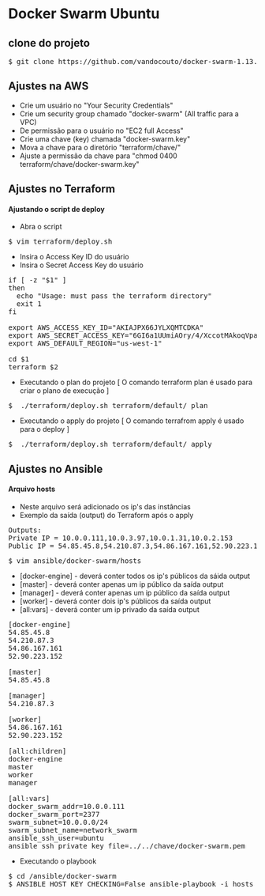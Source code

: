 # Docker Swarm Ubuntu

## clone do projeto

<pre>
$ git clone https://github.com/vandocouto/docker-swarm-1.13.git
</pre>

## Ajustes na AWS

- Crie um usuário no "Your Security Credentials"
- Crie um security group chamado "docker-swarm" (All traffic para a VPC)
- De permissão para o usuário no "EC2 full Access"
- Crie uma chave (key) chamada "docker-swarm.key"
- Mova a chave para o diretório "terraform/chave/"
- Ajuste a permissão da chave para "chmod 0400 terraform/chave/docker-swarm.key"

## Ajustes no Terraform

#### Ajustando o script de deploy

- Abra o script
<pre>
$ vim terraform/deploy.sh
</pre>

- Insira o Access Key ID do usuário
- Insira o Secret Access Key do usuário

<pre>
if [ -z "$1" ]
then
  echo "Usage: must pass the terraform directory"
  exit 1
fi

export AWS_ACCESS_KEY_ID="AKIAJPX66JYLXQMTCDKA"
export AWS_SECRET_ACCESS_KEY="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"
export AWS_DEFAULT_REGION="us-west-1"

cd $1
terraform $2
</pre>


- Executando o plan do projeto [ O comando terraform plan é usado para criar o plano de execução ]

<pre>
$  ./terraform/deploy.sh terraform/default/ plan
</pre>

- Executando o apply do projeto [ O comando terrafrom apply é usado para o deploy ]

<pre>
$  ./terraform/deploy.sh terraform/default/ apply
</pre>

## Ajustes no Ansible

#### Arquivo hosts
- Neste arquivo será adicionado os ip's das instâncias
- Exemplo da saída (output) do Terraform após o apply 

<pre>
Outputs:
Private IP = 10.0.0.111,10.0.3.97,10.0.1.31,10.0.2.153
Public IP = 54.85.45.8,54.210.87.3,54.86.167.161,52.90.223.152
</pre>

<pre>
$ vim ansible/docker-swarm/hosts
</pre>

- [docker-engine] 	- deverá conter todos os ip's públicos da sáida output
- [master] 		- deverá conter apenas um ip público da saída output
- [manager] 		- deverá conter apenas um ip público da saída output
- [worker] 		- deverá conter dois ip's públicos da saída output
- [all:vars] 		- deverá conter um ip privado da saída output

<pre>
[docker-engine]
54.85.45.8
54.210.87.3
54.86.167.161
52.90.223.152

[master]
54.85.45.8

[manager]
54.210.87.3

[worker]
54.86.167.161
52.90.223.152

[all:children]
docker-engine
master
worker
manager

[all:vars]
docker_swarm_addr=10.0.0.111
docker_swarm_port=2377
swarm_subnet=10.0.0.0/24
swarm_subnet_name=network_swarm
ansible_ssh_user=ubuntu
ansible_ssh_private_key_file=../../chave/docker-swarm.pem
</pre>

- Executando o playbook

<pre>
$ cd /ansible/docker-swarm
$ ANSIBLE_HOST_KEY_CHECKING=False ansible-playbook -i hosts ./tasks/main.yml 
</pre>
